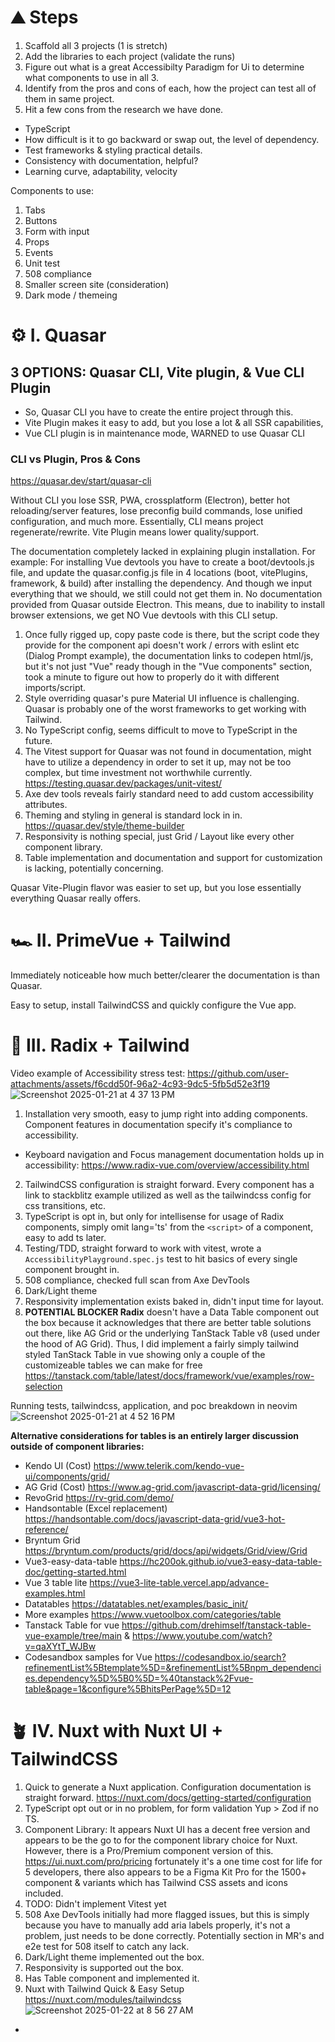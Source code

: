 # ⛰️ Steps

1. Scaffold all 3 projects (1 is stretch)
2. Add the libraries to each project (validate the runs)
3. Figure out what is a great Accessibilty Paradigm for Ui to determine what components to use in all 3.
4. Identify from the pros and cons of each, how the project can test all of them in same project.
5. Hit a few cons from the research we have done.

- TypeScript
- How difficult is it to go backward or swap out, the level of dependency.
- Test frameworks & styling practical details.
- Consistency with documentation, helpful?
- Learning curve, adaptability, velocity

Components to use:

1. Tabs
2. Buttons
3. Form with input
4. Props
5. Events
6. Unit test
7. 508 compliance
8. Smaller screen site (consideration)
9. Dark mode / themeing

# ⚙️ I. Quasar

## 3 OPTIONS: Quasar CLI, Vite plugin, & Vue CLI Plugin

- So, Quasar CLI you have to create the entire project through this.
- Vite Plugin makes it easy to add, but you lose a lot & all SSR capabilities,
- Vue CLI plugin is in maintenance mode, WARNED to use Quasar CLI

### CLI vs Plugin, Pros & Cons

<https://quasar.dev/start/quasar-cli>

Without CLI you lose SSR, PWA, crossplatform (Electron), better hot reloading/server features, lose preconfig build commands, lose unified configuration, and much more.
Essentially, CLI means project regenerate/rewrite. Vite Plugin means lower quality/support.

The documentation completely lacked in explaining plugin installation. For example:
For installing Vue devtools you have to create a boot/devtools.js file, and update the quasar.config.js file in 4 locations (boot, vitePlugins, framework, & build) after installing the dependency. And though we input everything that we should, we still could not get them in. No documentation provided from Quasar outside Electron. This means, due to inability to install browser extensions, we get NO Vue devtools with this CLI setup.

1. Once fully rigged up, copy paste code is there, but the script code they provide for the component api doesn't work / errors with eslint etc (Dialog Prompt example), the documentation links to codepen html/js, but it's not just "Vue" ready though in the "Vue components" section, took a minute to figure out how to properly do it with different imports/script.
2. Style overriding quasar's pure Material UI influence is challenging. Quasar is probably one of the worst frameworks to get working with Tailwind.
3. No TypeScript config, seems difficult to move to TypeScript in the future.
4. The Vitest support for Quasar was not found in documentation, might have to utilize a dependency in order to set it up, may not be too complex, but time investment not worthwhile currently.  <https://testing.quasar.dev/packages/unit-vitest/>
5. Axe dev tools reveals fairly standard need to add custom accessibility attributes.
6. Theming and styling in general is standard lock in in. <https://quasar.dev/style/theme-builder>
7. Responsivity is nothing special, just Grid / Layout like every other component library.
8. Table implementation and documentation and support for customization is lacking, potentially concerning.

Quasar Vite-Plugin flavor was easier to set up, but you lose essentially everything Quasar really offers.

# 🏎️ II. PrimeVue + Tailwind

Immediately noticeable how much better/clearer the documentation is than Quasar.

Easy to setup, install TailwindCSS and quickly configure the Vue app.

# 🏁 III. Radix + Tailwind

Video example of Accessibility stress test:
<https://github.com/user-attachments/assets/f6cdd50f-96a2-4c93-9dc5-5fb5d52e3f19>
![Screenshot 2025-01-21 at 4 37 13 PM](https://github.com/user-attachments/assets/3cdae166-5f87-4c7f-a2c9-03386227f5cc)

1. Installation very smooth, easy to jump right into adding components. Component features in documentation specify it's compliance to accessibility.

- Keyboard navigation and Focus management documentation holds up in accessibility: <https://www.radix-vue.com/overview/accessibility.html>

2. TailwindCSS configuration is straight forward. Every component has a link to stackblitz example utilized as well as the tailwindcss config for css transitions, etc.
3. TypeScript is opt in, but only for intellisense for usage of Radix components, simply omit lang='ts' from the `<script>` of a component, easy to add ts later.
4. Testing/TDD, straight forward to work with vitest, wrote a `AccessibilityPlayground.spec.js` test to hit basics of every single component brought in.
5. 508 compliance, checked full scan from Axe DevTools
6. Dark/Light theme
7. Responsivity implementation exists baked in, didn't input time for layout.
8. **POTENTIAL BLOCKER Radix** doesn't have a Data Table component out the box because it acknowledges that there are better table solutions out there, like AG Grid or the underlying TanStack Table v8 (used under the hood of AG Grid). Thus, I did implement a fairly simply tailwind styled TanStack Table in vue showing only a couple of the customizeable tables we can make for free <https://tanstack.com/table/latest/docs/framework/vue/examples/row-selection>

Running tests, tailwindcss, application, and poc breakdown in neovim
![Screenshot 2025-01-21 at 4 52 16 PM](https://github.com/user-attachments/assets/21438ff8-19a4-44ba-a5cf-959c3d5c5446)

**Alternative considerations for tables is an entirely larger discussion outside of component libraries:**

- Kendo UI (Cost) <https://www.telerik.com/kendo-vue-ui/components/grid/>
- AG Grid (Cost) <https://www.ag-grid.com/javascript-data-grid/licensing/>
- RevoGrid <https://rv-grid.com/demo/>
- Handsontable (Excel replacement)  <https://handsontable.com/docs/javascript-data-grid/vue3-hot-reference/>
- Bryntum Grid <https://bryntum.com/products/grid/docs/api/widgets/Grid/view/Grid>
- Vue3-easy-data-table <https://hc200ok.github.io/vue3-easy-data-table-doc/getting-started.html>
- Vue 3 table lite <https://vue3-lite-table.vercel.app/advance-examples.html>
- Datatables <https://datatables.net/examples/basic_init/>
- More examples <https://www.vuetoolbox.com/categories/table>
- Tanstack Table for vue <https://github.com/drehimself/tanstack-table-vue-example/tree/main> & <https://www.youtube.com/watch?v=qaXYtT_WJBw>
- Codesandbox samples for Vue <https://codesandbox.io/search?refinementList%5Btemplate%5D=&refinementList%5Bnpm_dependencies.dependency%5D%5B0%5D=%40tanstack%2Fvue-table&page=1&configure%5BhitsPerPage%5D=12>

# 🪴 IV. Nuxt with Nuxt UI + TailwindCSS

1. Quick to generate a Nuxt application. Configuration documentation is straight forward. <https://nuxt.com/docs/getting-started/configuration>
2. TypeScript opt out or in no problem, for form validation Yup > Zod if no TS.
3. Component Library: It appears Nuxt UI has a decent free version and appears to be the go to for the component library choice for Nuxt. However, there is a Pro/Premium component version of this. <https://ui.nuxt.com/pro/pricing> fortunately it's a one time cost for life for 5 developers, there also appears to be a Figma Kit Pro for the 1500+ component & variants which has Tailwind CSS assets and icons included.
4. TODO: Didn't implement Vitest yet
5. 508 Axe DevTools initially had more flagged issues, but this is simply because you have to manually add aria labels properly, it's not a problem, just needs to be done correctly. Potentially section in MR's and e2e test for 508 itself to catch any lack.
6. Dark/Light theme implemented out the box.
7. Responsivity is supported out the box.
8. Has Table component and implemented it.
9. Nuxt with Tailwind Quick & Easy Setup <https://nuxt.com/modules/tailwindcss>
![Screenshot 2025-01-22 at 8 56 27 AM](https://github.com/user-attachments/assets/cf28d51a-fcd8-4500-a70e-5c5feeb3d11b)

-
